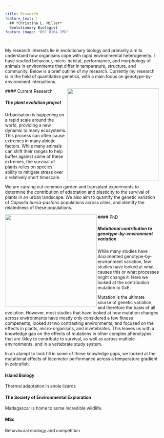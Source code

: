 ```yaml
---

title: Research
feature_text: |
  ## *Christina L. Miller* 
  Evolutionary Biologist 
feature_image: "DSC_0104.JPG"

---
```


My research interests lie in evolutionary biology and primarily aim to understand how organisms cope with rapid environmental heterogeneity. I have studied behaviour, micro-habitat, performance, and morphology of animals in environments that differ in temperature, structure, and community. Below is a brief outline of my research. Currently my research is in the field of quantitative genetics, with a main focus on genotype-by-environment interactions.

<img src="https://user-images.githubusercontent.com/127891763/234725830-af2119e3-3a92-4111-bbd0-3ec5f0bca101.jpg" align="right" width="300px"/> 
#### Current Research 

##### The plant evolution project 

Urbanisation is happening on a rapid scale around the world, providing a new dynamic to many ecosystems. This process can often cause extremes in many abiotic factors.
While many animals can shift their ranges to help buffer against some of these extremes, the survival of plants relies on species' ability to mitigate stress over a relatively short timescale. 

We are carying out common garden and transplant experiments to determine the contribution of adaptation and plasticity to the survival of plants in an urban landscape. We also aim to quantify the genetic variation of *Capsella bursa-pastoris* populations across cities, and identify the relatedness of these populations.



<img src="https://user-images.githubusercontent.com/127891763/234727661-a1b192de-7e3e-4844-a725-e58579dfaa20.jpg" align="left" width="300px"/> 
#### PhD

##### Mutational contribution to genotype-by-environment variation

While many studies have documented genotype-by-environment variation, few studies have looked at what causes this or what processes might change it. Here we looked at the contribution mutation to GxE. 

Mutation is the ultimate sourse of genetic variation, and therefore the basis of all evolution. However, most studies that have looked at how mutation changes across environments have mostly only considered a few fitness compenents, looked at two contrasting environments, and focused on the effects in plants, micro-organisms, and invetebrates. This leaves us with a knowledge gap on the effects of mutations in other complex phenotypes that are likley to contribute to survival, as well as across multiple environments, and in a vertebrate study system. 

In an atampt to look fill in some of these knowledge gaps, we looked at the mutational effects of locomotor performance across a temperature gradient in zebrafish.

#### Island Biology

Thermal adaptation in anole lizards

#### The Society of Environmental Exploration 

Madagascar is home to some incredible wildlife.


#### MSc

Behavioural ecology and competition


